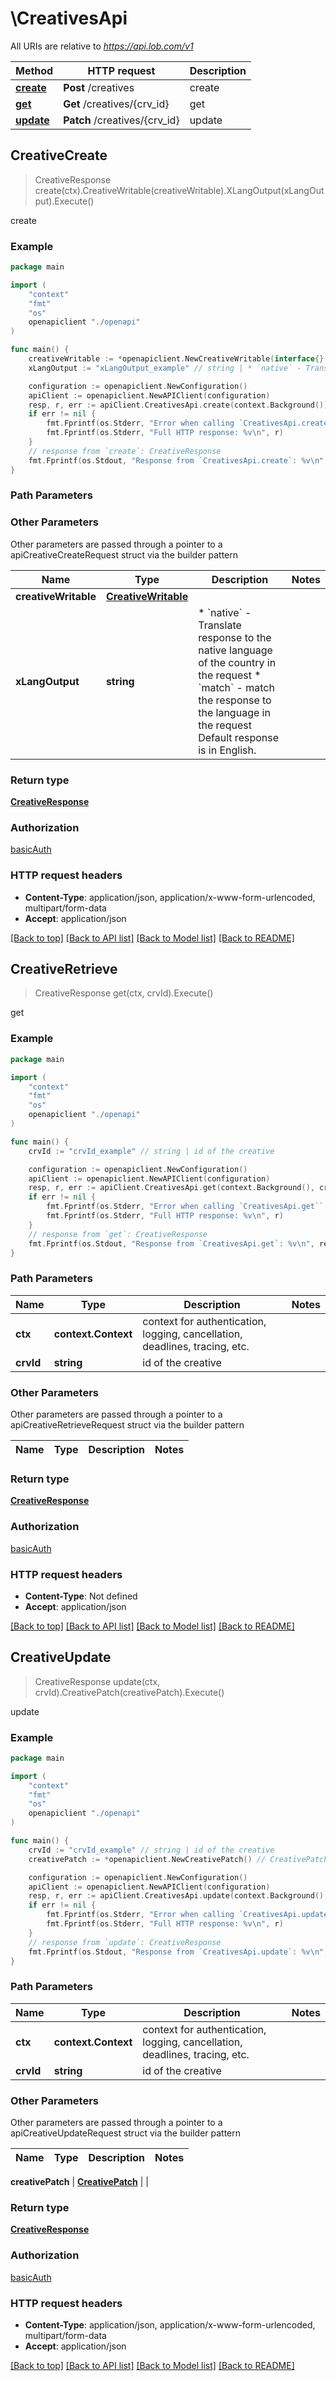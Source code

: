 # \CreativesApi

All URIs are relative to *https://api.lob.com/v1*

Method | HTTP request | Description
------------- | ------------- | -------------
[**create**](CreativesApi.md#create) | **Post** /creatives | create
[**get**](CreativesApi.md#get) | **Get** /creatives/{crv_id} | get
[**update**](CreativesApi.md#update) | **Patch** /creatives/{crv_id} | update



## CreativeCreate

> CreativeResponse create(ctx).CreativeWritable(creativeWritable).XLangOutput(xLangOutput).Execute()

create



### Example

```go
package main

import (
    "context"
    "fmt"
    "os"
    openapiclient "./openapi"
)

func main() {
    creativeWritable := *openapiclient.NewCreativeWritable(interface{}(123), "ResourceType_example", "CampaignId_example") // CreativeWritable | 
    xLangOutput := "xLangOutput_example" // string | * `native` - Translate response to the native language of the country in the request * `match` - match the response to the language in the request  Default response is in English.  (optional)

    configuration := openapiclient.NewConfiguration()
    apiClient := openapiclient.NewAPIClient(configuration)
    resp, r, err := apiClient.CreativesApi.create(context.Background()).CreativeWritable(creativeWritable).XLangOutput(xLangOutput).Execute()
    if err != nil {
        fmt.Fprintf(os.Stderr, "Error when calling `CreativesApi.create``: %v\n", err)
        fmt.Fprintf(os.Stderr, "Full HTTP response: %v\n", r)
    }
    // response from `create`: CreativeResponse
    fmt.Fprintf(os.Stdout, "Response from `CreativesApi.create`: %v\n", resp)
}
```

### Path Parameters



### Other Parameters

Other parameters are passed through a pointer to a apiCreativeCreateRequest struct via the builder pattern


Name | Type | Description  | Notes
------------- | ------------- | ------------- | -------------
 **creativeWritable** | [**CreativeWritable**](CreativeWritable.md) |  | 
 **xLangOutput** | **string** | * &#x60;native&#x60; - Translate response to the native language of the country in the request * &#x60;match&#x60; - match the response to the language in the request  Default response is in English.  | 

### Return type

[**CreativeResponse**](CreativeResponse.md)

### Authorization

[basicAuth](../README.md#basicAuth)

### HTTP request headers

- **Content-Type**: application/json, application/x-www-form-urlencoded, multipart/form-data
- **Accept**: application/json

[[Back to top]](#) [[Back to API list]](../README.md#documentation-for-api-endpoints)
[[Back to Model list]](../README.md#documentation-for-models)
[[Back to README]](../README.md)


## CreativeRetrieve

> CreativeResponse get(ctx, crvId).Execute()

get



### Example

```go
package main

import (
    "context"
    "fmt"
    "os"
    openapiclient "./openapi"
)

func main() {
    crvId := "crvId_example" // string | id of the creative

    configuration := openapiclient.NewConfiguration()
    apiClient := openapiclient.NewAPIClient(configuration)
    resp, r, err := apiClient.CreativesApi.get(context.Background(), crvId).Execute()
    if err != nil {
        fmt.Fprintf(os.Stderr, "Error when calling `CreativesApi.get``: %v\n", err)
        fmt.Fprintf(os.Stderr, "Full HTTP response: %v\n", r)
    }
    // response from `get`: CreativeResponse
    fmt.Fprintf(os.Stdout, "Response from `CreativesApi.get`: %v\n", resp)
}
```

### Path Parameters


Name | Type | Description  | Notes
------------- | ------------- | ------------- | -------------
**ctx** | **context.Context** | context for authentication, logging, cancellation, deadlines, tracing, etc.
**crvId** | **string** | id of the creative | 

### Other Parameters

Other parameters are passed through a pointer to a apiCreativeRetrieveRequest struct via the builder pattern


Name | Type | Description  | Notes
------------- | ------------- | ------------- | -------------


### Return type

[**CreativeResponse**](CreativeResponse.md)

### Authorization

[basicAuth](../README.md#basicAuth)

### HTTP request headers

- **Content-Type**: Not defined
- **Accept**: application/json

[[Back to top]](#) [[Back to API list]](../README.md#documentation-for-api-endpoints)
[[Back to Model list]](../README.md#documentation-for-models)
[[Back to README]](../README.md)


## CreativeUpdate

> CreativeResponse update(ctx, crvId).CreativePatch(creativePatch).Execute()

update



### Example

```go
package main

import (
    "context"
    "fmt"
    "os"
    openapiclient "./openapi"
)

func main() {
    crvId := "crvId_example" // string | id of the creative
    creativePatch := *openapiclient.NewCreativePatch() // CreativePatch | 

    configuration := openapiclient.NewConfiguration()
    apiClient := openapiclient.NewAPIClient(configuration)
    resp, r, err := apiClient.CreativesApi.update(context.Background(), crvId).CreativePatch(creativePatch).Execute()
    if err != nil {
        fmt.Fprintf(os.Stderr, "Error when calling `CreativesApi.update``: %v\n", err)
        fmt.Fprintf(os.Stderr, "Full HTTP response: %v\n", r)
    }
    // response from `update`: CreativeResponse
    fmt.Fprintf(os.Stdout, "Response from `CreativesApi.update`: %v\n", resp)
}
```

### Path Parameters


Name | Type | Description  | Notes
------------- | ------------- | ------------- | -------------
**ctx** | **context.Context** | context for authentication, logging, cancellation, deadlines, tracing, etc.
**crvId** | **string** | id of the creative | 

### Other Parameters

Other parameters are passed through a pointer to a apiCreativeUpdateRequest struct via the builder pattern


Name | Type | Description  | Notes
------------- | ------------- | ------------- | -------------

 **creativePatch** | [**CreativePatch**](CreativePatch.md) |  | 

### Return type

[**CreativeResponse**](CreativeResponse.md)

### Authorization

[basicAuth](../README.md#basicAuth)

### HTTP request headers

- **Content-Type**: application/json, application/x-www-form-urlencoded, multipart/form-data
- **Accept**: application/json

[[Back to top]](#) [[Back to API list]](../README.md#documentation-for-api-endpoints)
[[Back to Model list]](../README.md#documentation-for-models)
[[Back to README]](../README.md)

